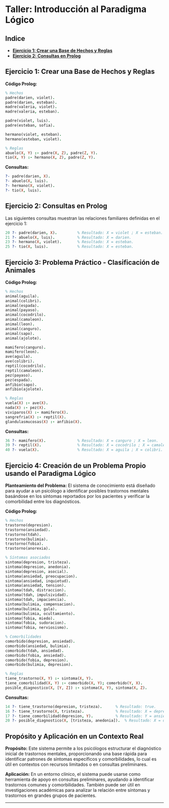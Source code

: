# Taller: Introducción al Paradigma Lógico

## Indice
- [**Ejercicio 1: Crear una Base de Hechos y Reglas**](#ejercicio_1_crear_una_base_de_hechos_y_reglas)
- [**Ejercicio 2: Consultas en Prolog**](#ejercicio_2_consultas_en_prolog)

## Ejercicio 1: Crear una Base de Hechos y Reglas

**Código Prolog:**

```prolog
% Hechos
padre(darien, violet).
padre(darien, esteban).
madre(valeria, violet).
madre(valeria, esteban).

padre(violet, luis).
padre(esteban, sofia).

hermano(violet, esteban).
hermano(esteban, violet).

% Reglas
abuelo(X, Y) :- padre(X, Z), padre(Z, Y).
tio(X, Y) :- hermano(X, Z), padre(Z, Y).
```

**Consultas:**

```prolog
?- padre(darien, X).
?- abuelo(X, luis).
?- hermano(X, violet).
?- tio(X, luis).
```

## Ejercicio 2: Consultas en Prolog

Las siguientes consultas muestran las relaciones familiares definidas en el ejercicio 1:

```prolog
20 ?- padre(darien, X).         % Resultado: X = violet ; X = esteban.
21 ?- abuelo(X, luis).          % Resultado: X = darien.
23 ?- hermano(X, violet).       % Resultado: X = esteban.
25 ?- tio(X, luis).             % Resultado: X = esteban.
```

## Ejercicio 3: Problema Práctico - Clasificación de Animales

**Código Prolog:**

```prolog
% Hechos
animal(aguila).
animal(colibri).
animal(espada).
animal(payaso).
animal(cocodrilo).
animal(camaleon).
animal(leon).
animal(canguro).
animal(sapo).
animal(ajolote).

mamifero(canguro).
mamifero(leon).
ave(aguila).
ave(colibri).
reptil(cocodrilo).
reptil(camaleon).
pez(payaso).
pez(espada).
anfibio(sapo).
anfibio(ajolote).

% Reglas
vuela(X) :- ave(X).
nada(X) :- pez(X).
viviparos(X) :- mamifero(X).
sangrefria(X) :- reptil(X).
glandulasmucosas(X) :- anfibio(X).
```

**Consultas:**

```prolog
36 ?- mamifero(X).              % Resultado: X = canguro ; X = leon.
39 ?- reptil(X).                % Resultado: X = cocodrilo ; X = camaleon.
40 ?- vuela(X).                 % Resultado: X = aguila ; X = colibri.
```

## Ejercicio 4: Creación de un Problema Propio usando el Paradigma Lógico

**Planteamiento del Problema:**
El sistema de conocimiento está diseñado para ayudar a un psicólogo a identificar posibles trastornos mentales basándose en los síntomas reportados por los pacientes y verificar la comorbilidad entre los diagnósticos. 

**Código Prolog:**

```prolog
% Hechos
trastorno(depresion).
trastorno(ansiedad).
trastorno(tdah).
trastorno(bulimia).
trastorno(fobia).
trastorno(anorexia).

% Síntomas asociados
sintoma(depresion, tristeza).
sintoma(depresion, anedonia).
sintoma(depresion, asocial).
sintoma(ansiedad, preocupacion).
sintoma(ansiedad, inquietud).
sintoma(ansiedad, tension).
sintoma(tdah, distraccion).
sintoma(tdah, impulsividad).
sintoma(tdah, impaciencia).
sintoma(bulimia, compensacion).
sintoma(bulimia, gula).
sintoma(bulimia, ocultamiento).
sintoma(fobia, miedo).
sintoma(fobia, sudoracion).
sintoma(fobia, nerviosismo).

% Comorbilidades
comorbido(depresion, ansiedad).
comorbido(ansiedad, bulimia).
comorbido(tdah, ansiedad).
comorbido(fobia, ansiedad).
comorbido(fobia, depresion).
comorbido(bulimia, depresion).

% Reglas
tiene_trastorno(X, Y) :- sintoma(X, Y).
tiene_comorbilidad(X, Y) :- comorbido(X, Y); comorbido(Y, X).
posible_diagnostico(X, [Y, Z]) :- sintoma(X, Y), sintoma(X, Z).
```

**Consultas:**

```prolog
14 ?- tiene_trastorno(depresion, tristeza).      % Resultado: true.
16 ?- tiene_trastorno(X, tristeza).              % Resultado: X = depresion.
17 ?- tiene_comorbilidad(depresion, Y).          % Resultado: Y = ansiedad ; Y = fobia ; Y = bulimia.
20 ?- posible_diagnostico(X, [tristeza, anedonia]).  % Resultado: X = depresion.
```

## Propósito y Aplicación en un Contexto Real

**Propósito:** Este sistema permite a los psicólogos estructurar el diagnóstico inicial de trastornos mentales, proporcionando una base rápida para identificar patrones de síntomas específicos y comorbilidades, lo cual es útil en contextos con recursos limitados o en consultas preliminares.

**Aplicación:** En un entorno clínico, el sistema puede usarse como herramienta de apoyo en consultas preliminares, ayudando a identificar trastornos comunes y comorbilidades. También puede ser útil en investigaciones académicas para analizar la relación entre síntomas y trastornos en grandes grupos de pacientes.

---
